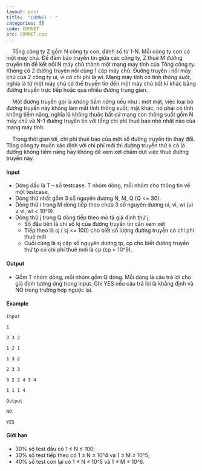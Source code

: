 ```yaml
---
layout: post
title:  "COMNET - "
categories: []
code: COMNET
src: COMNET.cpp
---
```




  



    Tổng công ty Z gồm N công ty con, đánh số từ 1-N. Mỗi công ty con có một máy chủ. Để đảm bảo truyền tin giữa các công ty, Z thuê M đường truyền tin để kết nối N máy chủ thành một mạng máy tính của Tổng công ty. Không có 2 đường truyền nối cùng 1 cặp máy chủ. Đường truyền i nối máy chủ của 2 công ty ui, vi có chi phí là wi. Mạng máy tính có tính _thông suốt_, nghĩa là từ một máy chủ có thể truyền tin đến một máy chủ bất kì khác bằng đường truyền trực tiếp hoặc qua nhiều đường trung gian.

    Một đường truyền gọi là _không tiềm năng_ nếu như : một mặt, việc loại bỏ đường truyền này không làm mất tính thông suốt; mặt khác, nó phải có tính không tiềm năng, nghĩa là không thuộc bất cứ mạng con thông suốt gồm N máy chủ và N-1 đường truyền tin với tổng chi phí thuê bao nhỏ nhất nào của mạng máy tính.

    Trong thời gian tới, chi phí thuê bao của một số đường truyền tin thay đổi. Tổng công ty muốn xác định với chi phí mới thì đường truyền thứ k có là đường không tiềm năng hay không để xem xét chấm dựt việc thuê đường truyền này.

#### Input

*   Dòng đầu là T – số testcase. T nhóm dòng, mỗi nhóm cho thông tin về một testcase.
*   Dòng thứ nhất gồm 3 số nguyên dương N, M, Q (Q <= 30).
*   Dòng thứ i trong M dòng tiếp theo chứa 3 số nguyên dương ui, vi, wi (ui ≠ vi, wi < 10^9).
*   Dòng thứ j trong Q dòng tiếp theo mô tả giả định thứ j:
    *   Số đầu tiên là chỉ số kj của đường truyền tin cần xem xét
    *   Tiếp theo là sj ( sj <= 100) cho biết số lượng đường truyền có chi phí thuê mới
    *   Cuối cùng là sj cặp số nguyên dương tp, cp cho biết đường truyền thứ tp có chi phí thuê mới là cp (cp < 10^9).

#### Output

*   Gồm T nhóm dòng, mỗi nhóm gồm Q dòng. Mỗi dòng là câu trả lời cho giả định tương ứng trong input. Ghi YES nếu câu trả lời là khẳng định và NO trong trường hợp ngược lại.

#### Example

```
Input
```

```
1
```

```
3 3 2
```

```
1 2 1
```

```
1 3 2
```

```
2 3 3
```

```
3 2 2 4 3 4
```

```
1 1 1 4

Output

```

```
NO
```

```
YES
```

#### Giới hạn

*   30% số test đầu có 1 ≤ N ≤ 100;
*   30% số test tiếp theo có 1 ≤ N ≤ 10^4 và 1 ≤ M ≤ 10^5;
*   40% số test còn lại có 1 ≤ N ≤ 10^5 và 1 ≤ M ≤ 10^6.

<!--more-->

